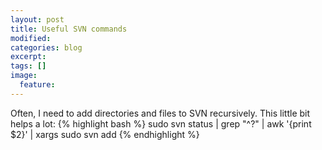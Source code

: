 ```yaml
---
layout: post
title: Useful SVN commands
modified:
categories: blog
excerpt:
tags: []
image:
  feature:
---
```

Often, I need to add directories and files to SVN recursively. This little bit helps a lot:
{% highlight bash %}
sudo svn status | grep "^\?" | awk '{print $2}' | xargs sudo svn add
{% endhighlight %}